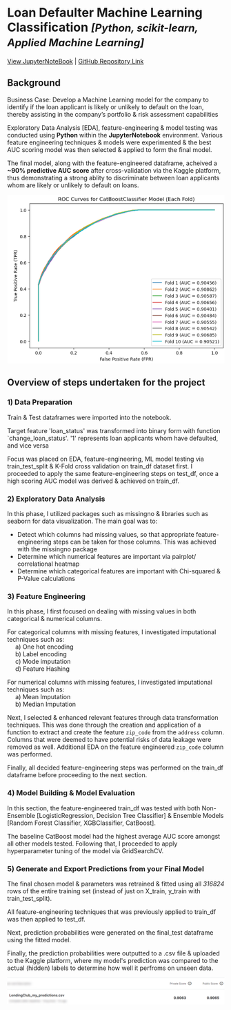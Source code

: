 # Loan Defaulter Machine Learning Classification *<font size="5"> [Python, scikit-learn, Applied Machine Learning] </font>*
[View JupyterNoteBook](https://nbviewer.org/github/YSPAttavit/AI200_ML_Classification_Project_LendingClubLoanDefaultersPrediction/blob/94c99e3f92abcd17faa09d49f480b260618304fc/AI200_LendingClub_Loan_Defaulters_ML_Classification_Project_Github.ipynb)  |  [GitHub Repository Link](https://github.com/YSPAttavit/AI200_ML_Classification_Project_LendingClubLoanDefaultersPrediction)

## Background
Business Case: Develop a Machine Learning model for the company to identify if the loan applicant is likely or unlikely to default on the loan, thereby assisting in the company’s portfolio & risk assessment capabilities

Exploratory Data Analysis [EDA], feature-engineering & model testing was conducted using  **Python**  within the  **JupyterNotebook**  environment. Various feature engineering techniques & models were experimented & the best AUC scoring model was then selected & applied to form the final model.

The final model, along with the feature-engineered dataframe, acheived a  **~90% predictive AUC score**  after cross-validation via the Kaggle platform, thus demonstrating a strong ablity to discriminate between loan applicants whom are likely or unlikely to default on loans.

![ROC_AUC_Curve_MultipleFolds_BestModel](/data/image/ROC_Curves_for_CatBoostClassifier_Model_(Each_Fold).png)

## Overview of steps undertaken for the project
### 1) Data Preparation
Train & Test dataframes were imported into the notebook.

Target feature 'loan_status' was transformed into binary form with function `change_loan_status'. '1' represents loan applicants whom have defaulted, and vice versa

Focus was placed on EDA, feature-engineering, ML model testing via train_test_split & K-Fold cross validation on train_df dataset first. I proceeded to apply the same feature-engineering steps on test_df, once a high scoring AUC model was derived & achieved on train_df.

### 2) Exploratory Data Analysis
In this phase, I utilized packages such as missingno & libraries such as seaborn for data visualization. The main goal was to:
  - Detect which columns had missing values, so that appropriate feature-engineering steps can be taken for those columns. This was achieved with the missingno package
  - Determine which numerical features are important via pairplot/ correlational heatmap
  - Determine which categorical features are important with Chi-squared & P-Value calculations

### 3) Feature Engineering
In this phase, I first focused on dealing with missing values in both categorical & numerical columns.

For categorical columns with missing features, I investigated imputational techniques such as:  
&ensp; &nbsp; a) One hot encoding  
&ensp; &nbsp; b) Label encoding  
&ensp; &nbsp; c) Mode imputation  
&ensp; &nbsp; d) Feature Hashing  

For numerical columns with missing features, I investigated imputational techniques such as:  
&ensp; &nbsp; a) Mean Imputation  
&ensp; &nbsp; b) Median Imputation  

Next, I selected & enhanced relevant features through data transformation techniques. This was done through the creation and application of a function to extract and create the feature `zip_code` from the `address` column.
Columns that were deemed to have potential risks of data leakage were removed as well.
Additional EDA on the feature engineered `zip_code` column was performed.

Finally, all decided feature-engineering steps was performed on the train_df dataframe before proceeding to the next section.

### 4) Model Building & Model Evaluation
In this section, the feature-engineered train_df was tested with both Non-Ensemble [LogisticRegression, Decision Tree Classifier] & Ensemble Models [Random Forest Classifier, XGBClassifier, CatBoost].

The baseline CatBoost model had the highest average AUC score amongst all other models tested. Following that, I proceeded to apply hyperparameter tuning of the model via GridSearchCV.

### 5) Generate and Export Predictions from your Final Model
The final chosen model & parameters was retrained & fitted using all *316824* rows of the entire training set (instead of just on X_train, y_train with train_test_split).

All feature-engineering techniques that was previously applied to train_df was then applied to test_df.

Next, prediction probabilities were generated on the final_test dataframe using the fitted model.

Finally, the prediction probabilities were outputted to a .csv file & uploaded to the Kaggle platform, where my model's prediction was compared to the actual (hidden) labels to determine how well it perfroms on unseen data.

![Loan Defaulter Machine Learning Classification Project](/data/image/AUC_Score_Kaggle.png)
